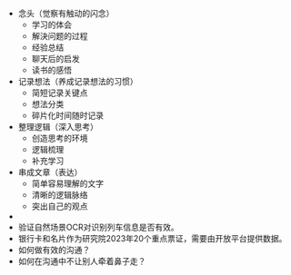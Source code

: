 - 念头（觉察有触动的闪念）
	- 学习的体会
	- 解決问题的过程
	- 经验总结
	- 聊天后的启发
	- 读书的感悟
- 记录想法（养成记录想法的习惯）
	- 简短记录关键点
	- 想法分类
	- 碎片化时间随时记录
- 整理逻辑（深入思考）
	- 创造思考的环境
	- 逻辑梳理
	- 补充学习
- 串成文章（表达）
	- 简单容易理解的文字
	- 清晰的逻辑脉络
	- 突出自己的观点
-
- 验证自然场景OCR对识别列车信息是否有效。
- 银行卡和名片作为研究院2023年20个重点票证，需要由开放平台提供数据。
- 如何做有效的沟通？
- 如何在沟通中不让别人牵着鼻子走？